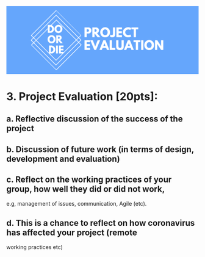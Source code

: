 ![Do or Die Project Evaluation](/Portfolio/Images/projectEvalLogo.png)

# 3. Project Evaluation [20pts]:
## a. Reflective discussion of the success of the project
## b. Discussion of future work (in terms of design, development and evaluation)
## c. Reflect on the working practices of your group, how well they did or did not work,
e.g, management of issues, communication, Agile (etc).
## d. This is a chance to reflect on how coronavirus has affected your project (remote
working practices etc)

